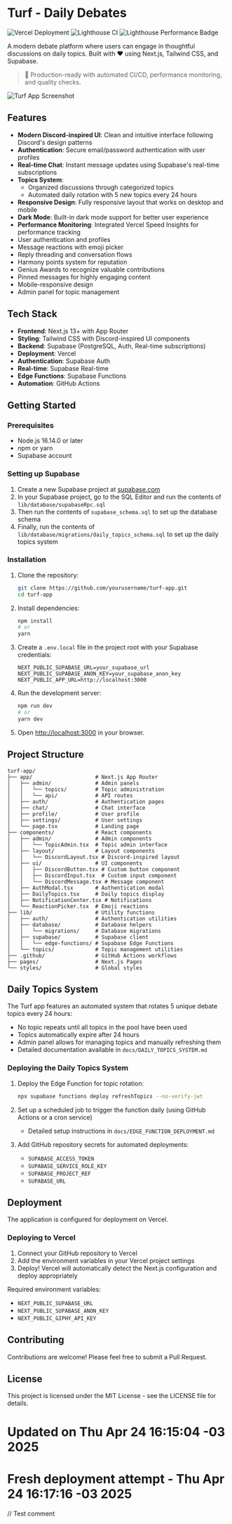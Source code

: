 # Turf - Daily Debates

![Vercel Deployment](https://img.shields.io/github/deployments/marceloranieri/turf-app/production?label=Vercel%20Deployment&style=for-the-badge&logo=vercel)
![Lighthouse CI](https://img.shields.io/github/actions/workflow/status/marceloranieri/turf-app/lighthouse.yml?branch=main&label=Lighthouse%20Audit&style=for-the-badge&logo=githubactions)
![Lighthouse Performance Badge](https://github.com/marceloranieri/turf-app/actions/workflows/lighthouse.yml/badge.svg)

A modern debate platform where users can engage in thoughtful discussions on daily topics. Built with ❤️ using Next.js, Tailwind CSS, and Supabase.

> 🚀 Production-ready with automated CI/CD, performance monitoring, and quality checks.

![Turf App Screenshot](public/screenshots/turf-app-preview.png)

## Features

- **Modern Discord-inspired UI**: Clean and intuitive interface following Discord's design patterns
- **Authentication**: Secure email/password authentication with user profiles
- **Real-time Chat**: Instant message updates using Supabase's real-time subscriptions
- **Topics System**: 
  - Organized discussions through categorized topics
  - Automated daily rotation with 5 new topics every 24 hours
- **Responsive Design**: Fully responsive layout that works on desktop and mobile
- **Dark Mode**: Built-in dark mode support for better user experience
- **Performance Monitoring**: Integrated Vercel Speed Insights for performance tracking
- User authentication and profiles
- Message reactions with emoji picker
- Reply threading and conversation flows
- Harmony points system for reputation
- Genius Awards to recognize valuable contributions
- Pinned messages for highly engaging content
- Mobile-responsive design
- Admin panel for topic management

## Tech Stack

- **Frontend**: Next.js 13+ with App Router
- **Styling**: Tailwind CSS with Discord-inspired UI components
- **Backend**: Supabase (PostgreSQL, Auth, Real-time subscriptions)
- **Deployment**: Vercel
- **Authentication**: Supabase Auth
- **Real-time**: Supabase Real-time
- **Edge Functions**: Supabase Functions
- **Automation**: GitHub Actions

## Getting Started

### Prerequisites

- Node.js 16.14.0 or later
- npm or yarn
- Supabase account

### Setting up Supabase

1. Create a new Supabase project at [supabase.com](https://supabase.com)
2. In your Supabase project, go to the SQL Editor and run the contents of `lib/database/supabaseRpc.sql` 
3. Then run the contents of `supabase_schema.sql` to set up the database schema
4. Finally, run the contents of `lib/database/migrations/daily_topics_schema.sql` to set up the daily topics system

### Installation

1. Clone the repository:
   ```bash
   git clone https://github.com/yourusername/turf-app.git
   cd turf-app
   ```

2. Install dependencies:
   ```bash
   npm install
   # or
   yarn
   ```

3. Create a `.env.local` file in the project root with your Supabase credentials:
   ```
   NEXT_PUBLIC_SUPABASE_URL=your_supabase_url
   NEXT_PUBLIC_SUPABASE_ANON_KEY=your_supabase_anon_key
   NEXT_PUBLIC_APP_URL=http://localhost:3000
   ```

4. Run the development server:
   ```bash
   npm run dev
   # or
   yarn dev
   ```

5. Open [http://localhost:3000](http://localhost:3000) in your browser.

## Project Structure

```
turf-app/
├── app/                    # Next.js App Router
│   ├── admin/              # Admin panels
│   │   └── topics/         # Topic administration
│   │   └── api/            # API routes
│   ├── auth/               # Authentication pages
│   ├── chat/               # Chat interface
│   ├── profile/            # User profile
│   ├── settings/           # User settings
│   └── page.tsx            # Landing page
├── components/             # React components
│   ├── admin/              # Admin components
│   │   └── TopicAdmin.tsx  # Topic admin interface
│   ├── layout/             # Layout components
│   │   └── DiscordLayout.tsx # Discord-inspired layout
│   ├── ui/                 # UI components
│   │   ├── DiscordButton.tsx # Custom button component
│   │   ├── DiscordInput.tsx  # Custom input component
│   │   └── DiscordMessage.tsx # Message component
│   ├── AuthModal.tsx       # Authentication modal
│   ├── DailyTopics.tsx     # Daily topics display
│   ├── NotificationCenter.tsx # Notifications
│   └── ReactionPicker.tsx  # Emoji reactions
├── lib/                    # Utility functions
│   ├── auth/               # Authentication utilities
│   ├── database/           # Database helpers
│   │   └── migrations/     # Database migrations
│   ├── supabase/           # Supabase client
│   │   └── edge-functions/ # Supabase Edge Functions
│   └── topics/             # Topic management utilities
├── .github/                # GitHub Actions workflows
├── pages/                  # Next.js Pages
└── styles/                 # Global styles
```

## Daily Topics System

The Turf app features an automated system that rotates 5 unique debate topics every 24 hours:

- No topic repeats until all topics in the pool have been used
- Topics automatically expire after 24 hours
- Admin panel allows for managing topics and manually refreshing them
- Detailed documentation available in `docs/DAILY_TOPICS_SYSTEM.md`

### Deploying the Daily Topics System

1. Deploy the Edge Function for topic rotation:
   ```bash
   npx supabase functions deploy refreshTopics --no-verify-jwt
   ```

2. Set up a scheduled job to trigger the function daily (using GitHub Actions or a cron service)
   - Detailed setup instructions in `docs/EDGE_FUNCTION_DEPLOYMENT.md`

3. Add GitHub repository secrets for automated deployments:
   - `SUPABASE_ACCESS_TOKEN`
   - `SUPABASE_SERVICE_ROLE_KEY`
   - `SUPABASE_PROJECT_REF`
   - `SUPABASE_URL`

## Deployment

The application is configured for deployment on Vercel.

### Deploying to Vercel

1. Connect your GitHub repository to Vercel
2. Add the environment variables in your Vercel project settings
3. Deploy! Vercel will automatically detect the Next.js configuration and deploy appropriately

Required environment variables:
- `NEXT_PUBLIC_SUPABASE_URL`
- `NEXT_PUBLIC_SUPABASE_ANON_KEY`
- `NEXT_PUBLIC_GIPHY_API_KEY`

## Contributing

Contributions are welcome! Please feel free to submit a Pull Request.

## License

This project is licensed under the MIT License - see the LICENSE file for details.
# Updated on Thu Apr 24 16:15:04 -03 2025
# Fresh deployment attempt - Thu Apr 24 16:17:16 -03 2025
// Test comment
